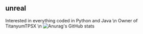 ## unreal

Interested in everything coded in Python and Java \n
Owner of TitanyumTPSX \n
![Anurag's GitHub stats](https://github-readme-stats.vercel.app/api?username=akirafidalgo&show_icons=true&theme=radical)
